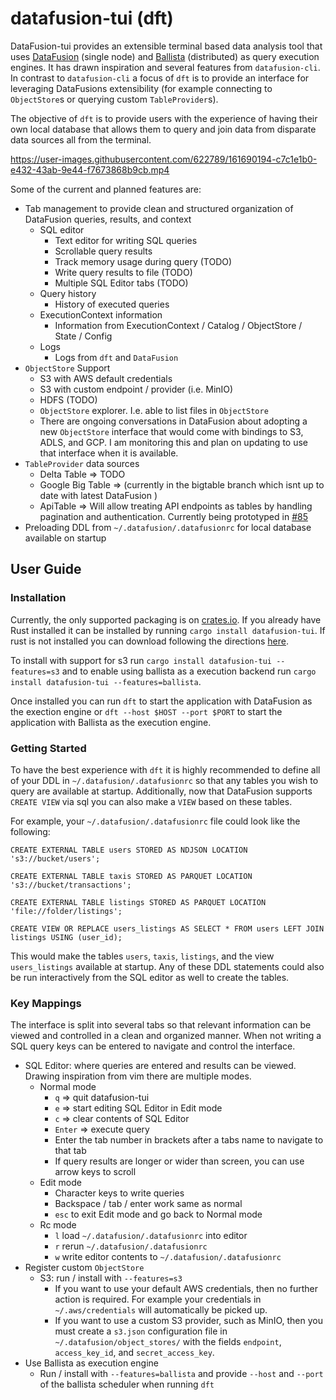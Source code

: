 # datafusion-tui (dft)

DataFusion-tui provides an extensible terminal based data analysis tool that uses [DataFusion](https://github.com/apache/arrow-datafusion) (single node) and [Ballista](https://github.com/apache/arrow-ballista) (distributed) as query execution engines. It has drawn inspiration and several features from `datafusion-cli`. In contrast to `datafusion-cli` a focus of `dft` is to provide an interface for leveraging DataFusions extensibility (for example connecting to `ObjectStore`s or querying custom `TableProvider`s).  

The objective of `dft` is to provide users with the experience of having their own local database that allows them to query and join data from disparate data sources all from the terminal.  

https://user-images.githubusercontent.com/622789/161690194-c7c1e1b0-e432-43ab-9e44-f7673868b9cb.mp4

Some of the current and planned features are:

- Tab management to provide clean and structured organization of DataFusion queries, results, and context
  - SQL editor
    - Text editor for writing SQL queries
    - Scrollable query results
    - Track memory usage during query (TODO)
    - Write query results to file (TODO)
    - Multiple SQL Editor tabs (TODO)
  - Query history
    - History of executed queries
  - ExecutionContext information
    - Information from ExecutionContext / Catalog / ObjectStore / State / Config
  - Logs
    - Logs from `dft` and `DataFusion`
- `ObjectStore` Support
  - S3 with AWS default credentials
  - S3 with custom endpoint / provider (i.e. MinIO)
  - HDFS (TODO)
  - `ObjectStore` explorer. I.e. able to list files in `ObjectStore`
  - There are ongoing conversations in DataFusion about adopting a new `ObjectStore` interface that would come with bindings to S3, ADLS, and GCP.  I am  monitoring this and plan on updating to use that interface when it is available. 
- `TableProvider` data sources
  - Delta Table => TODO
  - Google Big Table => (currently in the bigtable branch which isnt up to date with latest DataFusion )
  - ApiTable => Will allow treating API endpoints as tables by handling pagination and authentication.  Currently being prototyped in [#85](https://github.com/datafusion-contrib/datafusion-tui/pull/85)
- Preloading DDL from `~/.datafusion/.datafusionrc` for local database available on startup

## User Guide

### Installation

Currently, the only supported packaging is on [crates.io](https://crates.io/search?q=datafusion-tui).  If you already have Rust installed it can be installed by running `cargo install datafusion-tui`.  If rust is not installed you can download following the directions [here](https://www.rust-lang.org/tools/install).

To install with support for s3 run `cargo install datafusion-tui --features=s3` and to enable using ballista as a execution backend run `cargo install datafusion-tui --features=ballista`.

Once installed you can run `dft` to start the application with DataFusion as the exection engine or `dft --host $HOST --port $PORT` to start the application with Ballista as the execution engine.

### Getting Started

To have the best experience with `dft` it is highly recommended to define all of your DDL in `~/.datafusion/.datafusionrc` so that any tables you wish to query are available at startup.  Additionally, now that DataFusion supports `CREATE VIEW` via sql you can also make a `VIEW` based on these tables.

For example, your `~/.datafusion/.datafusionrc` file could look like the following:

```
CREATE EXTERNAL TABLE users STORED AS NDJSON LOCATION 's3://bucket/users';

CREATE EXTERNAL TABLE taxis STORED AS PARQUET LOCATION 's3://bucket/transactions';

CREATE EXTERNAL TABLE listings STORED AS PARQUET LOCATION 'file://folder/listings';

CREATE VIEW OR REPLACE users_listings AS SELECT * FROM users LEFT JOIN listings USING (user_id);
```

This would make the tables `users`, `taxis`, `listings`, and the view  `users_listings` available at startup.  Any of these DDL statements could also be run interactively from the SQL editor as well to create the tables.

### Key Mappings


The interface is split into several tabs so that relevant information can be viewed and controlled in a clean and organized manner. When not writing a SQL query keys can be entered to navigate and control the interface.

- SQL Editor: where queries are entered and results can be viewed.  Drawing inspiration from vim there are multiple modes.
  - Normal mode
    - `q` => quit datafusion-tui
    - `e` => start editing SQL Editor in Edit mode
    - `c` => clear contents of SQL Editor
    - `Enter` => execute query
    - Enter the tab number in brackets after a tabs name to navigate to that tab
    - If query results are longer or wider than screen, you can use arrow keys to scroll
  - Edit mode
    - Character keys to write queries
    - Backspace / tab / enter work same as normal
    - `esc` to exit Edit mode and go back to Normal mode
  - Rc mode
    - `l` load `~/.datafusion/.datafusionrc` into editor
    - `r` rerun `~/.datafusion/.datafusionrc`
    - `w` write editor contents to `~/.datafusion/.datafusionrc`
- Register custom `ObjectStore`
  - S3: run / install with `--features=s3`
    - If you want to use your default AWS credentials, then no further action is required. For example your credentials in `~/.aws/credentials` will automatically be picked up.
    - If you want to use a custom S3 provider, such as MinIO, then you must create a `s3.json` configuration file in `~/.datafusion/object_stores/` with the fields `endpoint`, `access_key_id`, and `secret_access_key`.
- Use Ballista as execution engine
  -  Run / install with `--features=ballista` and provide `--host` and `--port` of the ballista scheduler when running `dft`
